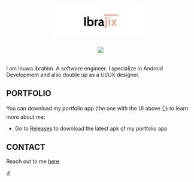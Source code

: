 <h1 align="center"><img src="brand/logo.svg" width="50%"></h1>

<p align="center">
<img src ="https://user-images.githubusercontent.com/39574228/137735348-0a6775bc-8ebe-43b8-bfbb-1f8446924ec8.png" width="50%">
</p>



##

I am Inuwa Ibrahim.
A software engineer. I specialize in Android Development and also double up as a UI/UX designer.


## PORTFOLIO

You can download my portfolio app (the one with the UI above 👆) to learn more about me:

- Go to <a href="https://github.com/ibrajix/ibrajix/releases">Releases</a> to download the latest apk of my portfolio app


## CONTACT

Reach out to me <a href="https://linktr.ee/Ibrajix/">here</a> 

:v:
